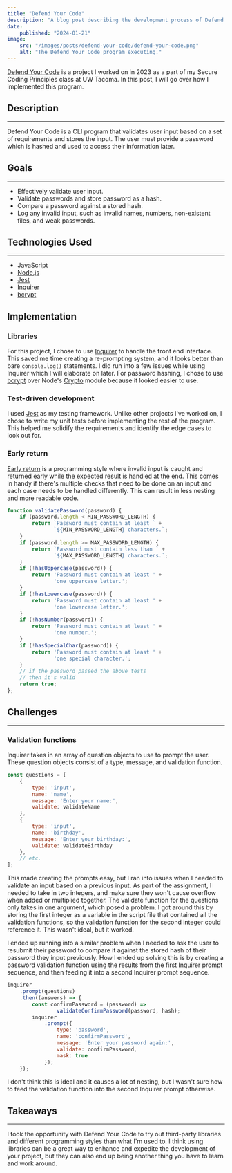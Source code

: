 ```yaml
---
title: "Defend Your Code"
description: "A blog post describing the development process of Defend Your Code, a CLI program I worked on for my Secure Coding Principles class."
date:
    published: "2024-01-21"
image:
    src: "/images/posts/defend-your-code/defend-your-code.png"
    alt: "The Defend Your Code program executing."
---
```


[Defend Your Code](https://github.com/OtherAndrew/defendyourcodejs) is a project I worked on in 2023 as a part of my Secure Coding Principles class at UW Tacoma. In this post, I will go over how I implemented this program.

## Description

---

Defend Your Code is a CLI program that validates user input based on a set of requirements and stores the input. The user must provide a password which is hashed and used to access their information later.

## Goals

---

- Effectively validate user input.
- Validate passwords and store password as a hash.
- Compare a password against a stored hash.
- Log any invalid input, such as invalid names, numbers, non-existent files, and weak passwords.

## Technologies Used

---

- JavaScript
- [Node.js](https://nodejs.org/en)
- [Jest](https://jestjs.io)
- [Inquirer](https://github.com/SBoudrias/Inquirer.js)
- [bcrypt](https://github.com/kelektiv/node.bcrypt.js)

## Implementation

### Libraries

For this project, I chose to use [Inquirer](https://github.com/SBoudrias/Inquirer.js) to handle the front end interface. This saved me time creating a re-prompting system, and it looks better than bare `console.log()` statements. I did run into a few issues while using Inquirer which I will elaborate on later. For password hashing, I chose to use [bcrypt](https://github.com/kelektiv/node.bcrypt.js) over Node's [Crypto](https://nodejs.org/api/crypto.html) module because it looked easier to use.

### Test-driven development

I used [Jest](https://jestjs.io) as my testing framework. Unlike other projects I've worked on, I chose to write my unit tests before implementing the rest of the program. This helped me solidify the requirements and identify the edge cases to look out for.

### Early return

[Early return](https://softwareengineering.stackexchange.com/questions/18454/should-i-return-from-a-function-early-or-use-an-if-statement) is a programming style where invalid input is caught and returned early while the expected result is handled at the end. This comes in handy if there's multiple checks that need to be done on an input and each case needs to be handled differently. This can result in less nesting and more readable code.

```js
function validatePassword(password) {
    if (password.length < MIN_PASSWORD_LENGTH) {
        return `Password must contain at least ` +
               `${MIN_PASSWORD_LENGTH} characters.`;
    }
    if (password.length >= MAX_PASSWORD_LENGTH) {
        return `Password must contain less than ` + 
               `${MAX_PASSWORD_LENGTH} characters.`;
    }
    if (!hasUppercase(password)) {
        return 'Password must contain at least ' +
               'one uppercase letter.';
    }
    if (!hasLowercase(password)) {
        return 'Password must contain at least ' +
               'one lowercase letter.';
    }
    if (!hasNumber(password)) {
        return 'Password must contain at least ' + 
               'one number.';
    }
    if (!hasSpecialChar(password)) {
        return 'Password must contain at least ' + 
               'one special character.';
    }
    // if the password passed the above tests
    // then it's valid
    return true;
};
```

## Challenges

---

### Validation functions

Inquirer takes in an array of question objects to use to prompt the user. These question objects consist of a type, message, and validation function.

```js
const questions = [
    {
        type: 'input',
        name: 'name',
        message: 'Enter your name:',
        validate: validateName
    },
    {
        type: 'input',
        name: 'birthday',
        message: 'Enter your birthday:',
        validate: validateBirthday
    },
    // etc.
];
```

This made creating the prompts easy, but I ran into issues when I needed to validate an input based on a previous input. As part of the assignment, I needed to take in two integers, and make sure they won't cause overflow when added or multiplied together. The validate function for the questions only takes in one argument, which posed a problem. I got around this by storing the first integer as a variable in the script file that contained all the validation functions, so the validation function for the second integer could reference it. This wasn't ideal, but it worked.

I ended up running into a similar problem when I needed to ask the user to resubmit their password to compare it against the stored hash of their password they input previously. How I ended up solving this is by creating a password validation function using the results from the first Inquirer prompt sequence, and then feeding it into a second Inquirer prompt sequence.

```js
inquirer
    .prompt(questions)
    .then((answers) => {
        const confirmPassword = (password) => 
                validateConfirmPassword(password, hash);
        inquirer
            .prompt({
                type: 'password',
                name: 'confirmPassword',
                message: 'Enter your password again:',
                validate: confirmPassword,
                mask: true
            });
    });
```

I don't think this is ideal and it causes a lot of nesting, but I wasn't sure how to feed the validation function into the second Inquirer prompt otherwise.

## Takeaways

---

I took the opportunity with Defend Your Code to try out third-party libraries and different programming styles than what I'm used to. I think using libraries can be a great way to enhance and expedite the development of your project, but they can also end up being another thing you have to learn and work around.